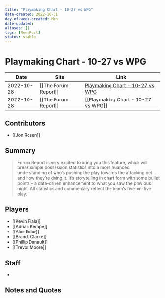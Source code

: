```yaml
---
title: "Playmaking Chart - 10-27 vs WPG"
date-created: 2022-10-31
day-of-week-created: Mon
date-updated: 
aliases: []
tags: [NewsPost]
status: stable
---
```


# Playmaking Chart - 10-27 vs WPG

| Date       | Site                 | Link                                                                                         |
| ---------- | -------------------- | -------------------------------------------------------------------------------------------- |
| 2022-10-28 | [[The Forum Report]] | [Playmaking Chart - 10-27 vs WPG](https://theforumreport.com/playmaking-chart-10-27-vs-wpg/) |
| 2022-10-28 | [[The Forum Report]] | [[Playmaking Chart - 10-27 vs WPG]]                                                          |

## Contributors
- [[Jon Rosen]]


## Summary
> Forum Report is very excited to bring you this feature, which will break simple possession statistics into a more nuanced understanding of who’s pushing the play towards the attacking net and how they’re doing it. It’s storytelling in chart form with some bullet points – a data-driven enhancement to what you saw the previous night. All statistics and commentary reflect the team’s five-on-five play.


## Players
- [[Kevin Fiala]]
- [[Adrian Kempe]]
- [[Alex Edler]]
- [[Brandt Clarke]]
- [[Phillip Danault]]
- [[Trevor Moore]]


## Staff
- 


## Notes and Quotes
> 

